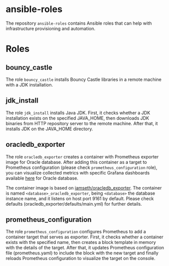 ansible-roles
=========

The repository `ansible-roles` contains Ansible roles that can help with infrastructure provisioning and automation.

# Roles

**bouncy_castle**
------------
The role `bouncy_castle` installs Bouncy Castle libraries in a remote machine with a JDK installation.

**jdk_install**
------------

The role `jdk_install` installs Java JDK.
First, it checks whether a JDK installation exists on the specified JAVA_HOME, then downloads JDK binaries from HTTP repository server to the remote machine. After that, it installs JDK on the JAVA_HOME directory.

**oracledb_exporter**
------------

The role `oracledb_exporter` creates a container with Prometheus exporter image for Oracle database.
After adding this container as a target to Prometheus configuration (please check `prometheus_configuration` role), you can visualize collected metrics with specific Grafana dashboards available [here]( https://grafana.com/grafana/dashboards/3333-oracledb/) for Oracle database.

The container image is based on [iamseth/oracledb_exporter](https://github.com/iamseth/oracledb_exporter).
The container is named `<database>_oracledb_exporter`, being `<database>` the database instance name, and it listens on host port 9161 by default. Please check defaults (oracledb_exporter/defaults/main.yml) for further details.

**prometheus_configuration**
------------

The role `prometheus_configuration` configures Prometheus to add a container target that serves as exporter.
First, it checks whether a container exists with the specified name, then creates a block template in memory with the details of the target. After that, it updates Prometheus configuration file (prometheus.yaml) to include the block with the new target and finally reloads Prometheus configuration to visualize the target on the console.
